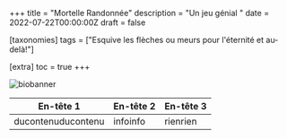 +++
title = "Mortelle Randonnée"
description = "Un jeu génial "
date = 2022-07-22T00:00:00Z
draft = false

[taxonomies]
tags = ["Esquive les flèches ou meurs pour l'éternité et au-delà!"]

[extra]
toc = true
+++

![biobanner](https://biodiversitypmc.sibils.org/img/logo_banner.7ff68d4d.png)


| En-tête 1		|En-tête 2		|En-tête 3		|
| --------------------- | --------------------- | --------------------- |
| ducontenuducontenu	| infoinfo		| rienrien		|

